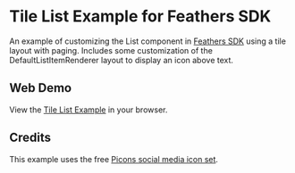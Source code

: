 # Tile List Example for Feathers SDK

An example of customizing the List component in [Feathers SDK](http://feathersui.com/sdk/) using a tile layout with paging. Includes some customization of the DefaultListItemRenderer layout to display an icon above text.

## Web Demo

View the [Tile List Example](http://feathersui.com/examples/tile-list/) in your browser.

## Credits

This example uses the free [Picons social media icon set](https://picons.me/download-social.php).